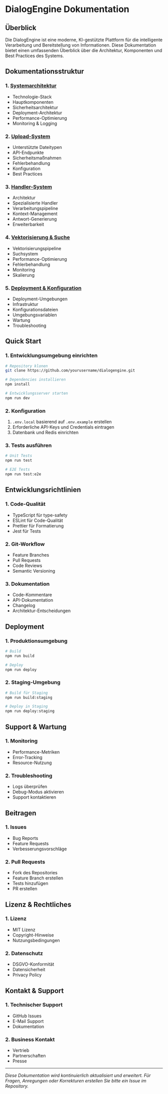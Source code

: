# DialogEngine Dokumentation

## Überblick

Die DialogEngine ist eine moderne, KI-gestützte Plattform für die intelligente Verarbeitung und Bereitstellung von Informationen. Diese Dokumentation bietet einen umfassenden Überblick über die Architektur, Komponenten und Best Practices des Systems.

## Dokumentationsstruktur

### 1. [Systemarchitektur](system/01_architektur.md)
- Technologie-Stack
- Hauptkomponenten
- Sicherheitsarchitektur
- Deployment-Architektur
- Performance-Optimierung
- Monitoring & Logging

### 2. [Upload-System](system/02_upload_system.md)
- Unterstützte Dateitypen
- API-Endpunkte
- Sicherheitsmaßnahmen
- Fehlerbehandlung
- Konfiguration
- Best Practices

### 3. [Handler-System](system/03_handler_system.md)
- Architektur
- Spezialisierte Handler
- Verarbeitungspipeline
- Kontext-Management
- Antwort-Generierung
- Erweiterbarkeit

### 4. [Vektorisierung & Suche](system/04_vector_search.md)
- Vektorisierungspipeline
- Suchsystem
- Performance-Optimierung
- Fehlerbehandlung
- Monitoring
- Skalierung

### 5. [Deployment & Konfiguration](system/05_deployment.md)
- Deployment-Umgebungen
- Infrastruktur
- Konfigurationsdateien
- Umgebungsvariablen
- Wartung
- Troubleshooting

## Quick Start

### 1. Entwicklungsumgebung einrichten
```bash
# Repository klonen
git clone https://github.com/yourusername/dialogengine.git

# Dependencies installieren
npm install

# Entwicklungsserver starten
npm run dev
```

### 2. Konfiguration
1. `.env.local` basierend auf `.env.example` erstellen
2. Erforderliche API-Keys und Credentials eintragen
3. Datenbank und Redis einrichten

### 3. Tests ausführen
```bash
# Unit Tests
npm run test

# E2E Tests
npm run test:e2e
```

## Entwicklungsrichtlinien

### 1. Code-Qualität
- TypeScript für type-safety
- ESLint für Code-Qualität
- Prettier für Formatierung
- Jest für Tests

### 2. Git-Workflow
- Feature Branches
- Pull Requests
- Code Reviews
- Semantic Versioning

### 3. Dokumentation
- Code-Kommentare
- API-Dokumentation
- Changelog
- Architektur-Entscheidungen

## Deployment

### 1. Produktionsumgebung
```bash
# Build
npm run build

# Deploy
npm run deploy
```

### 2. Staging-Umgebung
```bash
# Build für Staging
npm run build:staging

# Deploy in Staging
npm run deploy:staging
```

## Support & Wartung

### 1. Monitoring
- Performance-Metriken
- Error-Tracking
- Resource-Nutzung

### 2. Troubleshooting
- Logs überprüfen
- Debug-Modus aktivieren
- Support kontaktieren

## Beitragen

### 1. Issues
- Bug Reports
- Feature Requests
- Verbesserungsvorschläge

### 2. Pull Requests
- Fork des Repositories
- Feature Branch erstellen
- Tests hinzufügen
- PR erstellen

## Lizenz & Rechtliches

### 1. Lizenz
- MIT Lizenz
- Copyright-Hinweise
- Nutzungsbedingungen

### 2. Datenschutz
- DSGVO-Konformität
- Datensicherheit
- Privacy Policy

## Kontakt & Support

### 1. Technischer Support
- GitHub Issues
- E-Mail Support
- Dokumentation

### 2. Business Kontakt
- Vertrieb
- Partnerschaften
- Presse

---

*Diese Dokumentation wird kontinuierlich aktualisiert und erweitert. Für Fragen, Anregungen oder Korrekturen erstellen Sie bitte ein Issue im Repository.* 